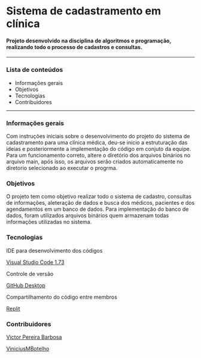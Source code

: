 # __Sistema de cadastramento em clínica__
#### Projeto desenvolvido na disciplina de algoritmos e programação, realizando todo o processo de cadastros e consultas.
---

### __Lista de conteúdos__
* Informações gerais
* Objetivos
* Tecnologias
* Contribuidores
---

### __Informações gerais__
Com instruções iniciais sobre o desenvolvimento do projeto do sistema de cadastramento para uma clínica médica, deu-se início a estruturação das ideias e posteriormente a implementação do código em conjuto da equipe. Para um funcionamento correto, altere o diretório dos arquivos binários no arquivo main, após isso, os arquivos serão criados automaticamente no diretorio selecionado ao executar o progrma.

### __Objetivos__
O projeto tem como objetivo realizar todo o sistema de cadastro, consultas de informações, aleteração de dados e busca dos médicos, pacientes e dos agendamentos em um banco de dados. Para implementação do banco de dados, foram utilizados arquivos binários quem armazenam todas informações utilizadas no sistema.

### __Tecnologias__
IDE para desenvolvimento dos códigos

[Visual Studio Code 1.73](https://code.visualstudio.com/)

Controle de versão

[GitHub Desktop](https://desktop.github.com/)

Compartilhamento do código entre membros

[Replit](https://replit.com/)

### __Contribuidores__
[Victor Pereira Barbosa](https://github.com/victorpb1)

[ViniciusMBotelho](https://github.com/ViniciusMBotelho)
